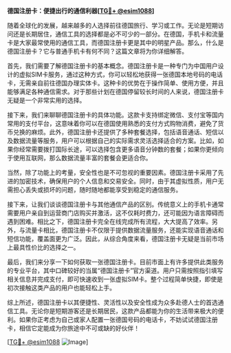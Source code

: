 **德国注册卡：便捷出行的通信利器[[TG💪+ @esim1088](https://t.me/s/esim1088)]**

随着全球化的发展，越来越多的人选择前往德国旅行、学习或工作。无论是短期访问还是长期居住，通信工具的选择都是必不可少的一部分。在德国，手机卡和流量卡是大家最常使用的通信工具，而德国注册卡更是其中的明星产品。那么，什么是德国注册卡？它与普通手机卡有何不同？这篇文章将为你详细解答。

首先，我们需要了解德国注册卡的基本概念。德国注册卡是一种专门为中国用户设计的虚拟SIM卡服务，通过这种方式，你可以轻松地获得一张德国本地号码的电话卡，无需亲自前往德国办理实体卡。这种卡的优势在于操作简单、使用方便，并且能够满足各种通信需求。对于那些计划在德国停留较长时间的人来说，德国注册卡无疑是一个非常实用的选择。

接下来，我们来聊聊德国注册卡的具体功能。这款卡支持绑定微信、支付宝等国内常用的支付平台，这意味着你可以在德国使用熟悉的支付方式购物消费，避免了货币兑换的麻烦。此外，德国注册卡还提供了多种套餐选择，包括语音通话、短信以及数据流量等服务，用户可以根据自己的实际需求灵活选择适合的方案。比如，如果你经常需要拨打国际长途，可以选择包含更多语音分钟数的套餐；如果你更倾向于使用互联网，那么数据流量丰富的套餐会更适合你。

当然，除了功能上的考量，安全性也是不可忽视的重要因素。德国注册卡采用了先进的加密技术，确保用户的个人信息和交易安全。同时，由于其虚拟性质，用户无需担心丢失或损坏的问题，随时随地都能享受到稳定的通信服务。

接下来，让我们谈谈德国注册卡与其他通信产品的区别。传统意义上的手机卡通常需要用户亲自到运营商门店购买并激活，这不仅耗时费力，还可能因为语言障碍而遇到困难。相比之下，德国注册卡完全在线完成所有流程，大大提高了效率。另外，与流量卡相比，德国注册卡不仅限于提供数据流量服务，还能实现语音通话和短信功能，覆盖面更为广泛。因此，从综合角度来看，德国注册卡无疑是当前市场上最具性价比的选择之一。

最后，我们来分享一下如何获取一张德国注册卡。目前市面上有许多提供此类服务的专业平台，其中口碑较好的当属“德国注册卡”官方渠道。用户只需按照指引填写相关信息并完成支付，即可快速收到一张虚拟SIM卡。整个过程简单快捷，即使是初次接触这类产品的用户也能轻松上手。

综上所述，德国注册卡以其便捷性、灵活性以及安全性成为众多赴德人士的首选通信工具。无论你是短期游客还是长期居民，这款产品都能为你的生活带来极大的便利。如果你正考虑为自己或家人配置一张德国号码的电话卡，不妨试试德国注册卡，相信它定能成为你旅途中不可或缺的好伙伴！

[[TG💪+ @esim1088](https://t.me/s/esim1088) ![Image](https://i.postimg.cc/4NQfJmqS/Snipaste-2025-05-13-00-14-12.png)]
